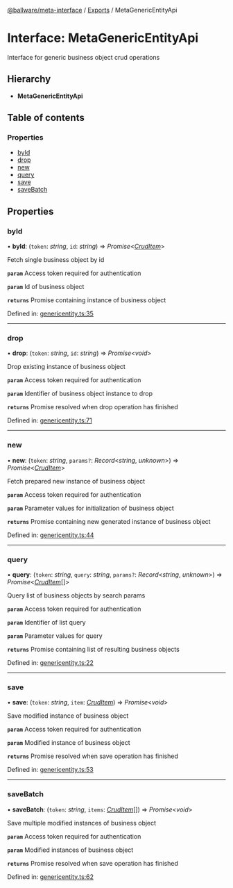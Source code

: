 [@ballware/meta-interface](../README.md) / [Exports](../modules.md) / MetaGenericEntityApi

# Interface: MetaGenericEntityApi

Interface for generic business object crud operations

## Hierarchy

* **MetaGenericEntityApi**

## Table of contents

### Properties

- [byId](metagenericentityapi.md#byid)
- [drop](metagenericentityapi.md#drop)
- [new](metagenericentityapi.md#new)
- [query](metagenericentityapi.md#query)
- [save](metagenericentityapi.md#save)
- [saveBatch](metagenericentityapi.md#savebatch)

## Properties

### byId

• **byId**: (`token`: *string*, `id`: *string*) => *Promise*<[*CrudItem*](cruditem.md)\>

Fetch single business object by id

**`param`** Access token required for authentication

**`param`** Id of business object

**`returns`** Promise containing instance of business object

Defined in: [genericentity.ts:35](https://github.com/frankball/ballware-meta-interface/blob/d19dcf1/src/genericentity.ts#L35)

___

### drop

• **drop**: (`token`: *string*, `id`: *string*) => *Promise*<*void*\>

Drop existing instance of business object

**`param`** Access token required for authentication

**`param`** Identifier of business object instance to drop

**`returns`** Promise resolved when drop operation has finished

Defined in: [genericentity.ts:71](https://github.com/frankball/ballware-meta-interface/blob/d19dcf1/src/genericentity.ts#L71)

___

### new

• **new**: (`token`: *string*, `params?`: *Record*<*string*, *unknown*\>) => *Promise*<[*CrudItem*](cruditem.md)\>

Fetch prepared new instance of business object

**`param`** Access token required for authentication

**`param`** Parameter values for initialization of business object

**`returns`** Promise containing new generated instance of business object

Defined in: [genericentity.ts:44](https://github.com/frankball/ballware-meta-interface/blob/d19dcf1/src/genericentity.ts#L44)

___

### query

• **query**: (`token`: *string*, `query`: *string*, `params?`: *Record*<*string*, *unknown*\>) => *Promise*<[*CrudItem*](cruditem.md)[]\>

Query list of business objects by search params

**`param`** Access token required for authentication

**`param`** Identifier of list query

**`param`** Parameter values for query

**`returns`** Promise containing list of resulting business objects

Defined in: [genericentity.ts:22](https://github.com/frankball/ballware-meta-interface/blob/d19dcf1/src/genericentity.ts#L22)

___

### save

• **save**: (`token`: *string*, `item`: [*CrudItem*](cruditem.md)) => *Promise*<*void*\>

Save modified instance of business object

**`param`** Access token required for authentication

**`param`** Modified instance of business object

**`returns`** Promise resolved when save operation has finished

Defined in: [genericentity.ts:53](https://github.com/frankball/ballware-meta-interface/blob/d19dcf1/src/genericentity.ts#L53)

___

### saveBatch

• **saveBatch**: (`token`: *string*, `items`: [*CrudItem*](cruditem.md)[]) => *Promise*<*void*\>

Save multiple modified instances of business object

**`param`** Access token required for authentication

**`param`** Modified instances of business object

**`returns`** Promise resolved when save operation has finished

Defined in: [genericentity.ts:62](https://github.com/frankball/ballware-meta-interface/blob/d19dcf1/src/genericentity.ts#L62)
